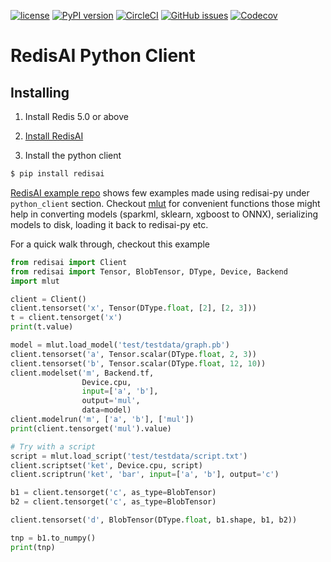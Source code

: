 [![license](https://img.shields.io/github/license/RedisAI/redisai-py.svg)](https://github.com/RedisAI/redisai-py)
[![PyPI version](https://badge.fury.io/py/redisai.svg)](https://badge.fury.io/py/redisai)
[![CircleCI](https://circleci.com/gh/RedisAI/redisai-py/tree/master.svg?style=svg)](https://circleci.com/gh/RedisAI/redisai-py/tree/master)
[![GitHub issues](https://img.shields.io/github/release/RedisAI/redisai-py.svg)](https://github.com/RedisAI/redisai-py/releases/latest)
[![Codecov](https://codecov.io/gh/RedisAI/redisai-py/branch/master/graph/badge.svg)](https://codecov.io/gh/RedisAI/redisai-py)


# RedisAI Python Client


## Installing

1. Install Redis 5.0 or above

2. [Install RedisAI](http://redisai.io)

3. Install the python client

```sh
$ pip install redisai
```

[RedisAI example repo](https://github.com/RedisAI/redisai-examples) shows few examples made using redisai-py under `python_client` section. Checkout [mlut](https://github.com/hhsecond/mlut) for convenient functions those might help in converting models (sparkml, sklearn, xgboost to ONNX), serializing models to disk, loading it back to redisai-py etc.

For a quick walk through, checkout this example

```python
from redisai import Client
from redisai import Tensor, BlobTensor, DType, Device, Backend
import mlut

client = Client()
client.tensorset('x', Tensor(DType.float, [2], [2, 3]))
t = client.tensorget('x')
print(t.value)

model = mlut.load_model('test/testdata/graph.pb')
client.tensorset('a', Tensor.scalar(DType.float, 2, 3))
client.tensorset('b', Tensor.scalar(DType.float, 12, 10))
client.modelset('m', Backend.tf,
                Device.cpu,
                input=['a', 'b'],
                output='mul',
                data=model)
client.modelrun('m', ['a', 'b'], ['mul'])
print(client.tensorget('mul').value)

# Try with a script
script = mlut.load_script('test/testdata/script.txt')
client.scriptset('ket', Device.cpu, script)
client.scriptrun('ket', 'bar', input=['a', 'b'], output='c')

b1 = client.tensorget('c', as_type=BlobTensor)
b2 = client.tensorget('c', as_type=BlobTensor)

client.tensorset('d', BlobTensor(DType.float, b1.shape, b1, b2))

tnp = b1.to_numpy()
print(tnp)

```



